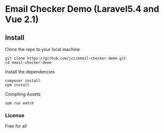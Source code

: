 Email Checker Demo (Laravel5.4 and Vue 2.1)
=================


## Install

Clone the repo to your local machine

  ```
  git clone https://github.com/jcc/email-checker-demo.git
  cd email-checker-demo
  ```

Install the dependencies

  ```
  composer install
  npm install 
  ```

Compiling Assets

  ```
  npm run watch
  ```


### License

Free for all